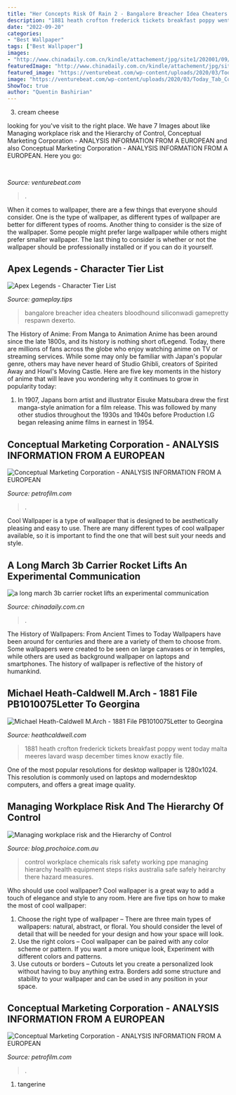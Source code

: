 ```yaml
---
title: "Her Concepts Risk Of Rain 2 - Bangalore Breacher Idea Cheaters Bloodhound Siliconwadi Gamepretty Respawn Dexerto"
description: "1881 heath crofton frederick tickets breakfast poppy went today malta meeres lavard wasp december times know exactly file"
date: "2022-09-20"
categories:
- "Best Wallpaper"
tags: ["Best Wallpaper"]
images:
- "http://www.chinadaily.com.cn/kindle/attachement/jpg/site1/202001/09/5e169424a310cf3e97b01140.png"
featuredImage: "http://www.chinadaily.com.cn/kindle/attachement/jpg/site1/202001/09/5e169424a310cf3e97b01140.png"
featured_image: "https://venturebeat.com/wp-content/uploads/2020/03/Today_Tab_Covid_Focus_EN-US-1.png?w=800"
image: "https://venturebeat.com/wp-content/uploads/2020/03/Today_Tab_Covid_Focus_EN-US-1.png?w=800"
ShowToc: true
author: "Quentin Bashirian"
---
```



3. cream cheese 

	

		
looking for  you've visit to the right place. We have 7 Images about  like Managing workplace risk and the Hierarchy of Control, Conceptual Marketing Corporation - ANALYSIS INFORMATION FROM A EUROPEAN and also Conceptual Marketing Corporation - ANALYSIS INFORMATION FROM A EUROPEAN. Here you go:
		
    
## 

<img loading=lazy src="https://venturebeat.com/wp-content/uploads/2020/03/Today_Tab_Covid_Focus_EN-US-1.png?w=800" onerror="this.onerror=null;this.src='https://tse2.mm.bing.net/th?id=OIP.JWakR2d9M5LvmVvqb5IwfgHaEA&amp;pid=15.1';" alt="">

_Source: venturebeat.com_

>. 

	

When it comes to wallpaper, there are a few things that everyone should consider. One is the type of wallpaper, as different types of wallpaper are better for different types of rooms. Another thing to consider is the size of the wallpaper. Some people might prefer large wallpaper while others might prefer smaller wallpaper. The last thing to consider is whether or not the wallpaper should be professionally installed or if you can do it yourself.

    
## Apex Legends - Character Tier List

<img loading=lazy src="https://gameplay.tips/uploads/posts/2020-11/1604565169_8.jpg" onerror="this.onerror=null;this.src='https://tse4.mm.bing.net/th?id=OIP.BuDYMqHa9ipdhuLFvTwD1AHaDt&amp;pid=15.1';" alt="Apex Legends - Character Tier List">

_Source: gameplay.tips_

>bangalore breacher idea cheaters bloodhound siliconwadi gamepretty respawn dexerto. 

	

The History of Anime: From Manga to Animation
Anime has been around since the late 1800s, and its history is nothing short ofLegend. Today, there are millions of fans across the globe who enjoy watching anime on TV or streaming services. While some may only be familiar with Japan's popular genre, others may have never heard of Studio Ghibli, creators of Spirited Away and Howl's Moving Castle. Here are five key moments in the history of anime that will leave you wondering why it continues to grow in popularity today:
1) In 1907, Japans born artist and illustrator Eisuke Matsubara drew the first manga-style animation for a film release. This was followed by many other studios throughout the 1930s and 1940s before Production I.G began releasing anime films in earnest in 1954.

    
## Conceptual Marketing Corporation - ANALYSIS INFORMATION FROM A EUROPEAN

<img loading=lazy src="https://petrofilm.com/yahoo_site_admin/assets/images/kish_island_iran.29124452_std.jpg" onerror="this.onerror=null;this.src='https://tse4.mm.bing.net/th?id=OIP.vjuggJ0ntDy6je3WaJzUHAHaDA&amp;pid=15.1';" alt="Conceptual Marketing Corporation - ANALYSIS INFORMATION FROM A EUROPEAN">

_Source: petrofilm.com_

>. 

	

Cool Wallpaper is a type of wallpaper that is designed to be aesthetically pleasing and easy to use. There are many different types of cool wallpaper available, so it is important to find the one that will best suit your needs and style.

    
## A Long March 3b Carrier Rocket Lifts An Experimental Communication

<img loading=lazy src="http://www.chinadaily.com.cn/kindle/attachement/jpg/site1/202001/09/5e169424a310cf3e97b01140.png" onerror="this.onerror=null;this.src='https://tse4.mm.bing.net/th?id=OIP.vbpnClgo41wgo2prKLAVDwAAAA&amp;pid=15.1';" alt="a long march 3b carrier rocket lifts an experimental communication">

_Source: chinadaily.com.cn_

>. 

	

The History of Wallpapers: From Ancient Times to Today
Wallpapers have been around for centuries and there are a variety of them to choose from. Some wallpapers were created to be seen on large canvases or in temples, while others are used as background wallpaper on laptops and smartphones. The history of wallpaper is reflective of the history of humankind.

    
## Michael Heath-Caldwell M.Arch - 1881 File PB1010075Letter To Georgina

<img loading=lazy src="http://www.heathcaldwell.com/yahoo_site_admin/assets/images/mHC01.10134101_std.jpg" onerror="this.onerror=null;this.src='https://tse3.mm.bing.net/th?id=OIP.ZYA-DipvU6BBI87ok4LxwgHaGS&amp;pid=15.1';" alt="Michael Heath-Caldwell M.Arch - 1881 File PB1010075Letter to Georgina">

_Source: heathcaldwell.com_

>1881 heath crofton frederick tickets breakfast poppy went today malta meeres lavard wasp december times know exactly file. 

	

One of the most popular resolutions for desktop wallpaper is 1280x1024. This resolution is commonly used on laptops and moderndesktop computers, and offers a great image quality.

    
## Managing Workplace Risk And The Hierarchy Of Control

<img loading=lazy src="https://blog.prochoice.com.au/wp-content/uploads/2016/01/HOC.jpg" onerror="this.onerror=null;this.src='https://tse4.mm.bing.net/th?id=OIP.__vddpf159sZJ_xSlVw-7AHaEh&amp;pid=15.1';" alt="Managing workplace risk and the Hierarchy of Control">

_Source: blog.prochoice.com.au_

>control workplace chemicals risk safety working ppe managing hierarchy health equipment steps risks australia safe safely heirarchy there hazard measures. 

	

Who should use cool wallpaper?
Cool wallpaper is a great way to add a touch of elegance and style to any room. Here are five tips on how to make the most of cool wallpaper: 
1) Choose the right type of wallpaper – There are three main types of wallpapers: natural, abstract, or floral. You should consider the level of detail that will be needed for your design and how your space will look. 
2) Use the right colors – Cool wallpaper can be paired with any color scheme or pattern. If you want a more unique look, Experiment with different colors and patterns. 
3) Use cutouts or borders – Cutouts let you create a personalized look without having to buy anything extra. Borders add some structure and stability to your wallpaper and can be used in any position in your space.

    
## Conceptual Marketing Corporation - ANALYSIS INFORMATION FROM A EUROPEAN

<img loading=lazy src="http://petrofilm.com/yahoo_site_admin/assets/images/201903ij_hague_icc8_B.3034215_std.jpg" onerror="this.onerror=null;this.src='https://tse3.mm.bing.net/th?id=OIP.-k8XemRo7SG3cGct_aeUHQHaDy&amp;pid=15.1';" alt="Conceptual Marketing Corporation - ANALYSIS INFORMATION FROM A EUROPEAN">

_Source: petrofilm.com_

>. 

	

1. tangerine 

